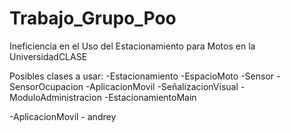 # Trabajo_Grupo_Poo
 Ineficiencia en el Uso del Estacionamiento para Motos en la UniversidadCLASE

Posibles clases a usar:
-Estacionamiento
-EspacioMoto
-Sensor
-SensorOcupacion
-AplicacionMovil
-SeñalizacionVisual
-ModuloAdministracion
-EstacionamientoMain


-AplicacionMovil - andrey
